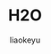 ---
title: "H2O"
github: https://github.com/kaeyleo/jekyll-theme-H2O
demo: http://liaokeyu.com
author: liaokeyu
draft: true
ssg:
  - Jekyll
cms:
  - No Cms
---